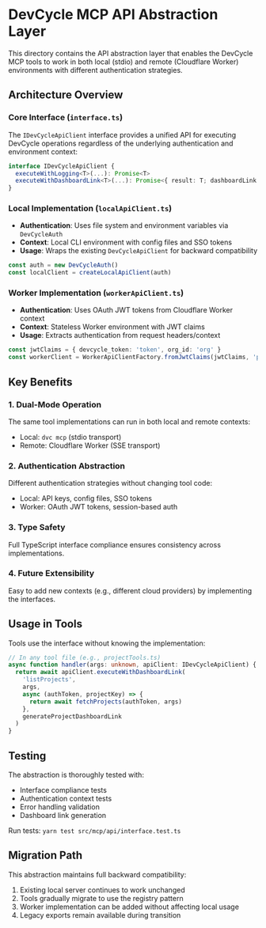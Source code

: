 # DevCycle MCP API Abstraction Layer

This directory contains the API abstraction layer that enables the DevCycle MCP tools to work in both local (stdio) and remote (Cloudflare Worker) environments with different authentication strategies.

## Architecture Overview

### Core Interface (`interface.ts`)

The `IDevCycleApiClient` interface provides a unified API for executing DevCycle operations regardless of the underlying authentication and environment context:

```typescript
interface IDevCycleApiClient {
  executeWithLogging<T>(...): Promise<T>
  executeWithDashboardLink<T>(...): Promise<{ result: T; dashboardLink: string }>
}
```

### Local Implementation (`localApiClient.ts`)

- **Authentication**: Uses file system and environment variables via `DevCycleAuth`
- **Context**: Local CLI environment with config files and SSO tokens
- **Usage**: Wraps the existing `DevCycleApiClient` for backward compatibility

```typescript
const auth = new DevCycleAuth()
const localClient = createLocalApiClient(auth)
```

### Worker Implementation (`workerApiClient.ts`)

- **Authentication**: Uses OAuth JWT tokens from Cloudflare Worker context
- **Context**: Stateless Worker environment with JWT claims
- **Usage**: Extracts authentication from request headers/context

```typescript
const jwtClaims = { devcycle_token: 'token', org_id: 'org' }
const workerClient = WorkerApiClientFactory.fromJwtClaims(jwtClaims, 'project-key')
```

## Key Benefits

### 1. **Dual-Mode Operation**
The same tool implementations can run in both local and remote contexts:
- Local: `dvc mcp` (stdio transport)
- Remote: Cloudflare Worker (SSE transport)

### 2. **Authentication Abstraction**
Different authentication strategies without changing tool code:
- Local: API keys, config files, SSO tokens
- Worker: OAuth JWT tokens, session-based auth

### 3. **Type Safety**
Full TypeScript interface compliance ensures consistency across implementations.

### 4. **Future Extensibility**
Easy to add new contexts (e.g., different cloud providers) by implementing the interfaces.

## Usage in Tools

Tools use the interface without knowing the implementation:

```typescript
// In any tool file (e.g., projectTools.ts)
async function handler(args: unknown, apiClient: IDevCycleApiClient) {
  return await apiClient.executeWithDashboardLink(
    'listProjects',
    args,
    async (authToken, projectKey) => {
      return await fetchProjects(authToken, args)
    },
    generateProjectDashboardLink
  )
}
```

## Testing

The abstraction is thoroughly tested with:
- Interface compliance tests
- Authentication context tests
- Error handling validation
- Dashboard link generation

Run tests: `yarn test src/mcp/api/interface.test.ts`

## Migration Path

This abstraction maintains full backward compatibility:
1. Existing local server continues to work unchanged
2. Tools gradually migrate to use the registry pattern
3. Worker implementation can be added without affecting local usage
4. Legacy exports remain available during transition 